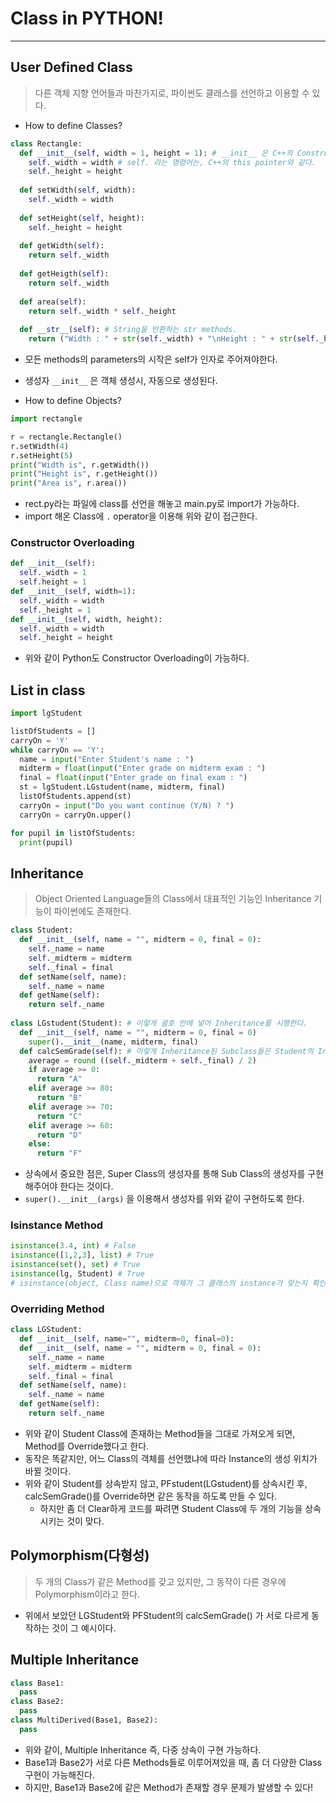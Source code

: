 # Class in PYTHON!
---
## User Defined Class
>다른 객체 지향 언어들과 마찬가지로, 파이썬도 클래스를 선언하고 이용할 수 있다.  

- How to define Classes?
```python
class Rectangle:
  def __init__(self, width = 1, height = 1): # __init__ 은 C++의 Constructor과 동일하다.
    self._width = width # self. 라는 명령어는, C++의 this pointer와 같다.
    self._height = height
  
  def setWidth(self, width):
    self._width = width
  
  def setHeight(self, height):
    self._height = height
  
  def getWidth(self):
    return self._width
  
  def getHeigth(self):
    return self._width
  
  def area(self):
    return self._width * self._height
  
  def __str__(self): # String을 반환하는 str methods.
    return ("Width : " + str(self._width) + "\nHeight : " + str(self._height))
```
- 모든 methods의 parameters의 시작은 self가 인자로 주어져야한다.
- 생성자 ```__init__``` 은 객체 생성시, 자동으로 생성된다.

- How to define Objects?
```python
import rectangle

r = rectangle.Rectangle()
r.setWidth(4)
r.setHeight(5)
print("Width is", r.getWidth())
print("Height is", r.getHeight())
print("Area is", r.area())
```
- rect.py라는 파일에 class를 선언을 해놓고 main.py로 import가 가능하다.
- import 해온 Class에 ```.``` operator을 이용해 위와 같이 접근한다.

### Constructor Overloading
```python
def __init__(self):
  self._width = 1
  self.height = 1
def __init__(self, width=1):
  self._width = width
  self._height = 1
def __init__(self, width, height):
  self._width = width
  self._height = height
```
- 위와 같이 Python도 Constructor Overloading이 가능하다.

## List in class
```python
import lgStudent

listOfStudents = []
carryOn = 'Y'
while carryOn == 'Y':
  name = input("Enter Student's name : ")
  midterm = float(input("Enter grade on midterm exam : ")
  final = float(input("Enter grade on final exam : ")
  st = lgStudent.LGstudent(name, midterm, final)
  listOfStudents.append(st)
  carryOn = input("Do you want continue (Y/N) ? ")
  carryOn = carryOn.upper()

for pupil in listOfStudents:
  print(pupil)
```

## Inheritance
>Object Oriented Language들의 Class에서 대표적인 기능인 Inheritance 기능이 파이썬에도 존재한다.  
```python
class Student:
  def __init__(self, name = "", midterm = 0, final = 0):
    self._name = name
    self._midterm = midterm
    self._final = final
  def setName(self, name):
    self._name = name
  def getName(self):
    return self._name
    
class LGstudent(Student): # 이렇게 괄호 안에 넣어 Inheritance를 시행한다.
  def __init__(self, name = "", midterm = 0, final = 0)
    super().__init__(name, midterm, final)
  def calcSemGrade(self): # 이렇게 Inheritance된 Subclass들은 Student의 Instance이다.
    average = round ((self._midterm + self._final) / 2)
    if average >= 0:
      return "A"
    elif average >= 80:
      return "B"
    elif average >= 70:
      return "C"
    elif average >= 60:
      return "D"
    else:
      return "F"
```
- 상속에서 중요한 점은, Super Class의 생성자를 통해 Sub Class의 생성자를 구현해주어야 한다는 것이다.
- ```super().__init__(args)``` 을 이용해서 생성자를 위와 같이 구현하도록 한다.

### Isinstance Method
```python
isinstance(3.4, int) # False
isinstance([1,2,3], list) # True
isinstance(set(), set) # True
isinstance(lg, Student) # True
# isinstance(object, Class name)으로 객체가 그 클래스의 instance가 맞는지 확인하는 method이다.
```
### Overriding Method
```python
class LGStudent:
  def __init__(self, name="", midterm=0, final=0):
  def __init__(self, name = "", midterm = 0, final = 0):
    self._name = name
    self._midterm = midterm
    self._final = final
  def setName(self, name):
    self._name = name
  def getName(self):
    return self._name
```
- 위와 같이 Student Class에 존재하는 Method들을 그대로 가져오게 되면, Method를 Override했다고 한다.
- 동작은 똑같지만, 어느 Class의 객체를 선언했냐에 따라 Instance의 생성 위치가 바뀔 것이다.
- 위와 같이 Student를 상속받지 않고, PFstudent(LGstudent)를 상속시킨 후, calcSemGrade()를 Override하면 같은 동작을 하도록 만들 수 있다.
  - 하지만 좀 더 Clear하게 코드를 짜려면 Student Class에 두 개의 기능을 상속시키는 것이 맞다.

## Polymorphism(다형성)
>두 개의 Class가 같은 Method를 갖고 있지만, 그 동작이 다른 경우에 Polymorphism이라고 한다.  
- 위에서 보았던 LGStudent와 PFStudent의 calcSemGrade() 가 서로 다르게 동작하는 것이 그 예시이다. 

## Multiple Inheritance
```python
class Base1:
  pass
class Base2:
  pass
class MultiDerived(Base1, Base2):
  pass
```
- 위와 같이, Multiple Inheritance 즉, 다중 상속이 구현 가능하다.
- Base1과 Base2가 서로 다른 Methods들로 이루어져있을 때, 좀 더 다양한 Class 구현이 가능해진다.
- 하지만, Base1과 Base2에 같은 Method가 존재할 경우 문제가 발생할 수 있다!

